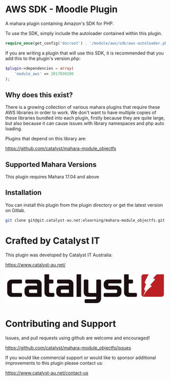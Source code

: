 # AWS SDK - Moodle Plugin

A mahara plugin containing Amazon's SDK for PHP.

To use the SDK, simply include the autoloader contained within this plugin.

```php
require_once(get_config('docroot') . '/module/aws/sdk/aws-autoloader.php');
```

If you are writing a plugin that will use this SDK, it is recommended that you add this to the plugin's version.php:

```php
$plugin->dependencies = array(
    'module_aws' => 2017030100
);
```

## Why does this exist? ##

There is a growing collection of various mahara plugins that require these AWS libraries in order to work.
We don't want to have multiple copies of these libraries bundled into each plugin, firstly because they
are quite large, but also because it can cause issues with library namespaces and php auto loading.

Plugins that depend on this library are:

https://github.com/catalyst/mahara-module_objectfs

## Supported Mahara Versions

This plugin requires Mahara 17.04 and above

## Installation

You can install this plugin from the plugin directory or get the latest version
on Gitlab.

```bash
git clone git@git.catalyst-au.net:elearning/mahara-module_objectfs.git htdocs/module/aws
```

# Crafted by Catalyst IT


This plugin was developed by Catalyst IT Australia:

https://www.catalyst-au.net/

![Catalyst IT](/pix/catalyst-logo.png?raw=true)


# Contributing and Support

Issues, and pull requests using github are welcome and encouraged!

https://github.com/catalyst/mahara-module_objectfs/issues

If you would like commercial support or would like to sponsor additional improvements
to this plugin please contact us:

https://www.catalyst-au.net/contact-us
